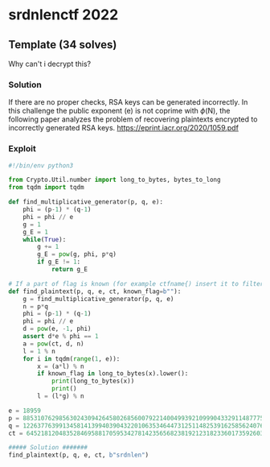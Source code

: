 # srdnlenctf 2022

## Template (34 solves)

Why can't i decrypt this?

### Solution

If there are no proper checks, RSA keys can be generated incorrectly.
In this challenge the public exponent (e) is not coprime with $\phi$(N), the following paper analyzes the problem of recovering plaintexts encrypted to incorrectly generated RSA keys.
https://eprint.iacr.org/2020/1059.pdf

### Exploit

```python
#!/bin/env python3

from Crypto.Util.number import long_to_bytes, bytes_to_long
from tqdm import tqdm

def find_multiplicative_generator(p, q, e):
    phi = (p-1) * (q-1)
    phi = phi // e
    g = 1
    g_E = 1
    while(True):
        g += 1
        g_E = pow(g, phi, p*q)
        if g_E != 1:
            return g_E

# If a part of flag is known (for example ctfname{) insert it to filter messages
def find_plaintext(p, q, e, ct, known_flag=b""):
    g = find_multiplicative_generator(p, q, e)
    n = p*q
    phi = (p-1) * (q-1)
    phi = phi // e
    d = pow(e, -1, phi)
    assert d*e % phi == 1
    a = pow(ct, d, n)
    l = 1 % n
    for i in tqdm(range(1, e)):
        x = (a*l) % n
        if known_flag in long_to_bytes(x).lower():
            print(long_to_bytes(x))
            print()
        l = (l*g) % n

e = 18959
p = 8853107629856302430942645802685600792214004993921099904332911487775152756152460899671437787731654521568200225685173143721860070387195312109191089843558621
q = 12263776399134581413994039043220106353464473125114825391625856240762676598269365363349978019785253746863903410731653514543481130557521535535237879154364911
ct = 64521812048352846958817059534278142356568238192123182336017359260377716295619478728140210232152018155950695896362673540987021049139829121799099909484852120051863107269165139203886417085008081775352265576110683356959797391197297615443422020648048621511483229468510937180464189390129089235915976695524813058244

##### Solution #######
find_plaintext(p, q, e, ct, b"srdnlen")

```
